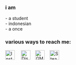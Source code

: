 <h3>i am</h3>
- a student <br>
- indonesian <br>
- a once <br>


<h3 align="left">various ways to reach me:</h3>
<p align="left">
<a href="https://instagram.com/grgsxx" target="blank"><img align="center" src="https://cdn.jsdelivr.net/npm/simple-icons@3.0.1/icons/instagram.svg" alt="Instagram" height="30" /></a>
  &nbsp; &nbsp;
<a href="https://discord.com/users/716549561245761557" target="blank"><img align="center" src="https://img.icons8.com/ios-glyphs/60/000000/discord-logo.png" alt="Discord" height="30"/></a>
  &nbsp;&nbsp;
<a href="https://mail.google.com/mail/u/0/?fs=1&tf=cm&to=athioii6@gmail.com" target="blank"><img align="center" src="https://img.icons8.com/ios-glyphs/60/000000/email.png" alt="GMail" height="30"/></a>
  &nbsp;&nbsp;
<a href="https://steamcommunity.com/id/grgsxx/" target="blank"><img align="center" src="https://img.icons8.com/ios-glyphs/30/000000/steam.png" alt="Steam" height="30"/></a>
</p>
